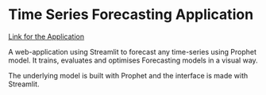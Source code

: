 # Time Series Forecasting Application

[Link for the Application](https://muskaanmehra-time-series-forecast-applicat-streamlit-app-82vtre.streamlit.app/)

A web-application using Streamlit to forecast any time-series using Prophet model. It trains, evaluates and optimises Forecasting models in a visual way.

The underlying model is built with Prophet and the interface is made with Streamlit.
